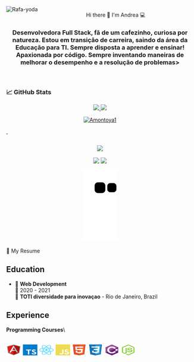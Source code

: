 <div>
     <img align="left" alt="Rafa-yoda" src="https://cdn.discordapp.com/attachments/795358919417397249/825430589581688872/hi.gif">
</div>
<p align="center"> Hi there 👋 I'm Andrea 💻 </p>


 <h3 align="center">Desenvolvedora Full Stack, fã de um cafezinho, curiosa por natureza. Estou em transição de carreira, saindo da área da Educação para TI. Sempre disposta a aprender e ensinar! Apaxionada por código. Sempre inventando maneiras de melhorar o desempenho e a resolução de problemas>

&nbsp;

### &#x1f4c8; GitHub Stats
    
   <div  align="center">
 <a href="https://github.com/Amontoya1/Amontoya1">
  <img height="180em" src="https://github-readme-stats.vercel.app/api?username=Amontoya1&show_icons=true&theme=dracula&include_all_commits=true&count_private=true"/>
  <img height="180em" src="https://github-readme-stats.vercel.app/api/top-langs/?username=Amontoya1&layout=compact&langs_count=7&theme=dracula"/>
</div>


<p align="center"> <img src="https://komarev.com/ghpvc/?username=Amontoya1&label=Profile%20views&color=0e75b6&style=flat" alt="Amontoya1" /> </p>
&nbsp;
<br>

   ##
    
  <div align="center"> 
      
  <a href="https://www.instagram.com/andreajmontoya3/" target="_blank"><img src="https://img.shields.io/badge/-Instagram-%23E4405F?style=for-the-badge&logo=instagram&logoColor=white" target="_blank"></a>

  <a href="mailto:contato@tecnicosindependencia@gmail.com"><img src="https://img.shields.io/badge/-Gmail-%23333?style=for-the-badge&logo=gmail&logoColor=white" target="_blank"></a>
  <a href="https://www.linkedin.com/in/andrea-montoya-80a0471a8/" target="_blank"><img src="https://img.shields.io/badge/-LinkedIn-%230077B5?style=for-the-badge&logo=linkedin&logoColor=white" target="_blank"></a> 
 
   ![Snake animation](https://github.com/Amontoya1/Amontoya1/blob/output/github-contribution-grid-snake.svg)
 
</div>


  <summary>📃 My Resume


## Education

- 📖 **Web Development**\
📆 2020 - 2021\
📍 **TOTI diversidade para inovaçao** - Rio de Janeiro, Brazil

## Experience
**Programming Courses**\
<div style="display: inline_block"><br>
    
  <img align="center" alt="Angular" src="https://raw.githubusercontent.com/devicons/devicon/master/icons/angularjs/angularjs-original.svg" width="40px" height="30px"/>
  <img align="center" alt="Ts" height="30" width="40" src="https://raw.githubusercontent.com/devicons/devicon/master/icons/typescript/typescript-plain.svg">
  <img align="center" alt="React" height="30" width="40" src="https://raw.githubusercontent.com/devicons/devicon/master/icons/react/react-original.svg">
  <img align="center" alt="Js" height="30" width="40" src="https://raw.githubusercontent.com/devicons/devicon/master/icons/javascript/javascript-plain.svg">
  <img align="center" alt="HTML" height="30" width="40" src="https://raw.githubusercontent.com/devicons/devicon/master/icons/html5/html5-original.svg">
  <img align="center" alt="CSS" height="30" width="40" src="https://raw.githubusercontent.com/devicons/devicon/master/icons/css3/css3-original.svg">
  <img align="center" alt="CSharp" src="https://raw.githubusercontent.com/devicons/devicon/master/icons/csharp/csharp-original.svg" width="40px" height="30px"/>
  <img align="center" alt="NodeJs" src="https://raw.githubusercontent.com/devicons/devicon/master/icons/nodejs/nodejs-original.svg" width="40px" height="30px"/>
 </div>

</summary>

</details>


